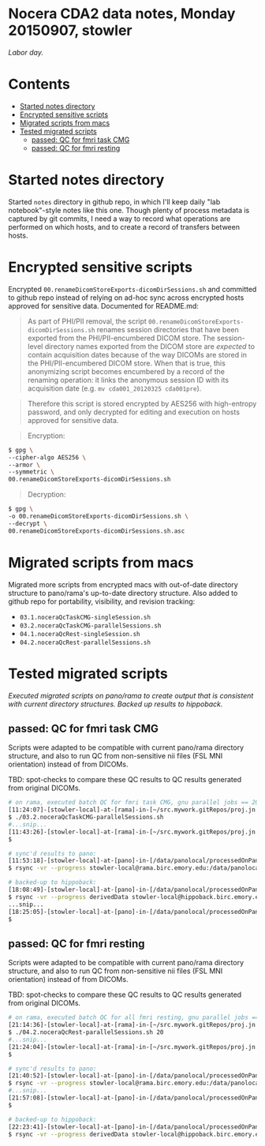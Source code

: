 # Nocera CDA2 data notes, Monday 20150907, stowler

_Labor day._

Contents
=================

  * [Started notes directory](#started-notes-directory)
  * [Encrypted sensitive scripts](#encrypted-sensitive-scripts)
  * [Migrated scripts from macs](#migrated-scripts-from-macs)
  * [Tested migrated scripts](#tested-migrated-scripts)
    * [passed: QC for fmri task CMG](#passed-qc-for-fmri-task-cmg)
    * [passed: QC for fmri resting](#passed-qc-for-fmri-resting)

# Started notes directory

Started `notes` directory in github repo, in which I'll keep daily "lab notebook"-style notes like this one. Though plenty of process metadata is captured by git commits, I need a way to record what operations are performed on which hosts, and to create a record of transfers between hosts.

# Encrypted sensitive scripts

Encrypted `00.renameDicomStoreExports-dicomDirSessions.sh` and committed to github repo instead of relying on ad-hoc sync across encrypted hosts approved for sensitive data. Documented for README.md:

>As part of PHI/PII removal, the script `00.renameDicomStoreExports-dicomDirSessions.sh` renames session directories that have been exported from the PHI/PII-encumbered DICOM store. The session-level directory names exported from the DICOM store are *expected* to contain acquisition dates because of the way DICOMs are stored in the PHI/PII-encumbered DICOM store. When that is true, this anonymizing script becomes encumbered by a record of the renaming operation: it links the anonymous session ID with its acquisition date (e.g. `mv cda001_20120325 cda001pre`).
  
>Therefore this script is stored encrypted by AES256 with high-entropy password, and only decrypted for editing and execution on hosts approved for sensitive data.

>Encryption:
```bash
$ gpg \
--cipher-algo AES256 \
--armor \
--symmetric \
00.renameDicomStoreExports-dicomDirSessions.sh
```

>Decryption:
```bash
$ gpg \
-o 00.renameDicomStoreExports-dicomDirSessions.sh \
--decrypt \
00.renameDicomStoreExports-dicomDirSessions.sh.asc
```

# Migrated scripts from macs

Migrated more scripts from encrypted macs with out-of-date directory structure to pano/rama's up-to-date directory structure. Also added to github repo for portability, visibility, and revision tracking:

- `03.1.noceraQcTaskCMG-singleSession.sh`
- `03.2.noceraQcTaskCMG-parallelSessions.sh`
- `04.1.noceraQcRest-singleSession.sh`
- `04.2.noceraQcRest-parallelSessions.sh`

# Tested migrated scripts

_Executed migrated scripts on pano/rama to create output that is consistent with current directory structures. Backed up results to hippoback._

## passed: QC for fmri task CMG

Scripts were adapted to be compatible with current pano/rama directory structure, and also to run QC from non-sensitive nii files (FSL MNI orientation) instead of from DICOMs.

TBD: spot-checks to compare these QC results to QC results generated from original DICOMs.

```bash
# on rama, executed batch QC for fmri task CMG, gnu parallel jobs == 20:
[11:24:07]-[stowler-local]-at-[rama]-in-[~/src.mywork.gitRepos/proj.jn.cda2] on master [!]
$ ./03.2.noceraQcTaskCMG-parallelSessions.sh
#...snip...
[11:43:26]-[stowler-local]-at-[rama]-in-[~/src.mywork.gitRepos/proj.jn.cda2] on master [?]
$

# sync'd results to pano:
[11:53:18]-[stowler-local]-at-[pano]-in-[/data/panolocal/processedOnPano-nocera]
$ rsync -vr --progress stowler-local@rama.birc.emory.edu:/data/panolocal/processedOnPano-nocera/derivedData .

# backed-up to hippoback:
[18:08:49]-[stowler-local]-at-[pano]-in-[/data/panolocal/processedOnPano-nocera]
$ rsync -vr --progress derivedData stowler-local@hippoback.birc.emory.edu:/data/backup/Atlanta/stowlerWIP/sharedReadOnly/processedOnPano-nocera/
...snip...
[18:25:05]-[stowler-local]-at-[pano]-in-[/data/panolocal/processedOnPano-nocera]
$
```

## passed: QC for fmri resting

Scripts were adapted to be compatible with current pano/rama directory structure, and also to run QC from non-sensitive nii files (FSL MNI orientation) instead of from DICOMs.

TBD: spot-checks to compare these QC results to QC results generated from original DICOMs.

```bash
# on rama, executed batch QC for all fmri resting, gnu parallel jobs == 20:
[21:14:36]-[stowler-local]-at-[rama]-in-[~/src.mywork.gitRepos/proj.jn.cda2] on master [?]
$ ./04.2.noceraQcRest-parallelSessions.sh 20
#...snip...
[21:24:04]-[stowler-local]-at-[rama]-in-[~/src.mywork.gitRepos/proj.jn.cda2] on master [?]
$

# sync'd results to pano:
[21:40:52]-[stowler-local]-at-[pano]-in-[/data/panolocal/processedOnPano-nocera]
$ rsync -vr --progress stowler-local@rama.birc.emory.edu:/data/panolocal/processedOnPano-nocera/derivedData .
#...snip...
[21:57:08]-[stowler-local]-at-[pano]-in-[/data/panolocal/processedOnPano-nocera]
$

# backed-up to hippoback:
[22:23:41]-[stowler-local]-at-[pano]-in-[/data/panolocal/processedOnPano-nocera]
$ rsync -vr --progress derivedData stowler-local@hippoback.birc.emory.edu:/data/backup/Atlanta/stowlerWIP/sharedReadOnly/processedOnPano-nocera/

```
